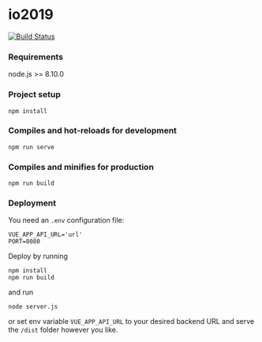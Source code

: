 
# io2019
[![Build Status](https://travis-ci.org/kasztaniaki/IO2019-web.svg?branch=master)](https://travis-ci.org/kasztaniaki/IO2019-web)

### Requirements

node.js >= 8.10.0

### Project setup
```
npm install
```

### Compiles and hot-reloads for development
```
npm run serve
```

### Compiles and minifies for production
```
npm run build
```

### Deployment

You need an `.env` configuration file:

```
VUE_APP_API_URL='url'
PORT=8080
```

Deploy by running

```
npm install
npm run build
```
and run
```
node server.js
```
or set env variable `VUE_APP_API_URL` to your desired backend URL and serve the `/dist` folder however you like.

